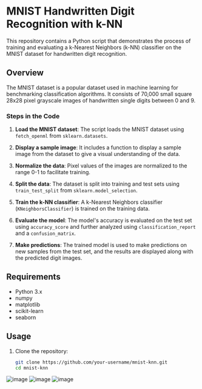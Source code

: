 # MNIST Handwritten Digit Recognition with k-NN

This repository contains a Python script that demonstrates the process of training and evaluating a k-Nearest Neighbors (k-NN) classifier on the MNIST dataset for handwritten digit recognition.

## Overview

The MNIST dataset is a popular dataset used in machine learning for benchmarking classification algorithms. It consists of 70,000 small square 28x28 pixel grayscale images of handwritten single digits between 0 and 9.

### Steps in the Code

1. **Load the MNIST dataset**: The script loads the MNIST dataset using `fetch_openml` from `sklearn.datasets`.

2. **Display a sample image**: It includes a function to display a sample image from the dataset to give a visual understanding of the data.

3. **Normalize the data**: Pixel values of the images are normalized to the range 0-1 to facilitate training.

4. **Split the data**: The dataset is split into training and test sets using `train_test_split` from `sklearn.model_selection`.

5. **Train the k-NN classifier**: A k-Nearest Neighbors classifier (`KNeighborsClassifier`) is trained on the training data.

6. **Evaluate the model**: The model's accuracy is evaluated on the test set using `accuracy_score` and further analyzed using `classification_report` and a `confusion_matrix`.

7. **Make predictions**: The trained model is used to make predictions on new samples from the test set, and the results are displayed along with the predicted digit images.

## Requirements

- Python 3.x
- numpy
- matplotlib
- scikit-learn
- seaborn

## Usage

1. Clone the repository:

   ```bash
   git clone https://github.com/your-username/mnist-knn.git
   cd mnist-knn

![image](https://github.com/JaswanthProjects/Handwritten-Digit-Recognition/assets/85422176/9955d112-bc14-4d44-8e42-ac147dd08531)
![image](https://github.com/JaswanthProjects/Handwritten-Digit-Recognition/assets/85422176/d90cb415-0132-4887-b549-124916ca9a49)
![image](https://github.com/JaswanthProjects/Handwritten-Digit-Recognition/assets/85422176/27681a69-0711-4157-bf2a-eb643ee4b253)




